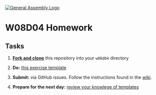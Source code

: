 [![General Assembly Logo](https://camo.githubusercontent.com/1a91b05b8f4d44b5bbfb83abac2b0996d8e26c92/687474703a2f2f692e696d6775722e636f6d2f6b6538555354712e706e67)](https://generalassemb.ly)

#  W08D04 Homework

## Tasks

1) [**Fork and clone**](https://git.generalassemb.ly/SEIR-Margaret/ForkAndClone) this repository into your `w08d04` directory

2) **Do:** [this exercise template](exercise.md)

3) **Submit:** via GitHub issues. Follow the instructions found in the [wiki](https://git.generalassemb.ly/SEIR-Margaret/class-recordings-and-info/blob/master/submitting-homework.md).

4) **Prepare for the next day:** [review your knowlege of templates](preparation.md)
